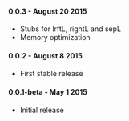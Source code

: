 #### 0.0.3 - August 20 2015
* Stubs for lrftL, rightL and sepL
* Memory optimization

#### 0.0.2 - August 8 2015
* First stable release

#### 0.0.1-beta - May 1 2015
* Initial release
